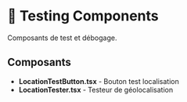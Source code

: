 # 🧪 Testing Components

Composants de test et débogage.

## Composants

- **LocationTestButton.tsx** - Bouton test localisation
- **LocationTester.tsx** - Testeur de géolocalisation
